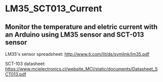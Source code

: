 
# LM35_SCT013_Current

## Monitor the temperature and eletric current with an Arduino using LM35 sensor and SCT-013 sensor

LM35's sensor spreadsheet: http://www.ti.com/lit/ds/symlink/lm35.pdf

SCT-103 datasheet: https://www.mcielectronics.cl/website_MCI/static/documents/Datasheet_SCT013.pdf
